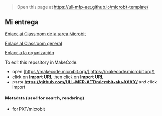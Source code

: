 
> Open this page at <https://ull-mfp-aet.github.io/microbit-template/>

## Mi entrega
[Enlace al Classroom de la tarea Microbit](https://classroom.github.com/classrooms/149107114-ull-mfp-aet-2324-alu0100815207/assignments/microbit-paula)

[Enlace al Classroom general](https://classroom.github.com/classrooms/149107114-ull-mfp-aet-2324-alu0100815207)

[Enlace a la organización](https://github.com/ULL-MFP-AET-2324-alu0100815207)


To edit this repository in MakeCode.

* open [https://makecode.microbit.org/](https://makecode.microbit.org/)
* click on **Import URL** then click on **Import URL**
* paste **https://github.com/ULL-MFP-AET/microbit-alu-XXXX/** and click import

#### Metadata (used for search, rendering)

* for PXT/microbit


<script src="https://makecode.com/gh-pages-embed.js">
</script>
<script>makeCodeRender("{{ site.makecode.home_url }}", "{{ site.github.owner_name }}/{{ site.github.repository_name }}");
</script>
